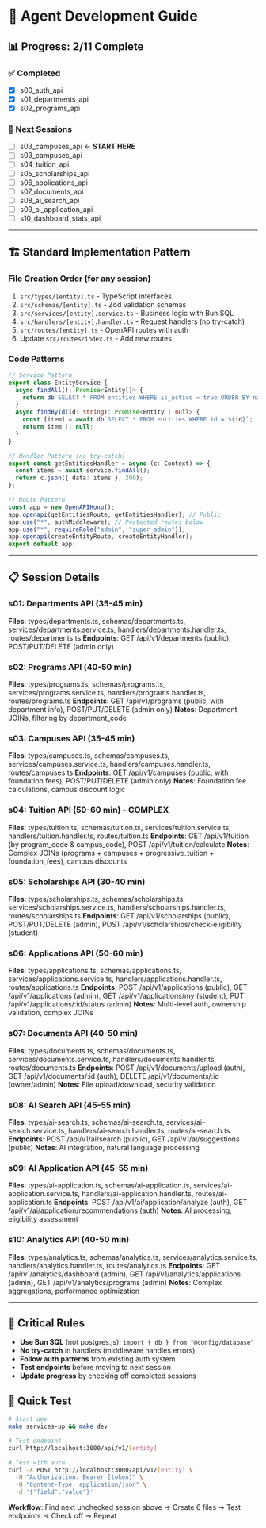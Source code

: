 # 🤖 Agent Development Guide

## 📊 Progress: 2/11 Complete

### ✅ Completed
- [x] s00_auth_api
- [x] s01_departments_api
- [x] s02_programs_api

### 🔄 Next Sessions
- [ ] s03_campuses_api ← **START HERE**
- [ ] s03_campuses_api
- [ ] s04_tuition_api
- [ ] s05_scholarships_api
- [ ] s06_applications_api
- [ ] s07_documents_api
- [ ] s08_ai_search_api
- [ ] s09_ai_application_api
- [ ] s10_dashboard_stats_api

---

## 🏗️ Standard Implementation Pattern

### File Creation Order (for any session)
1. `src/types/[entity].ts` - TypeScript interfaces
2. `src/schemas/[entity].ts` - Zod validation schemas
3. `src/services/[entity].service.ts` - Business logic with Bun SQL
4. `src/handlers/[entity].handler.ts` - Request handlers (no try-catch)
5. `src/routes/[entity].ts` - OpenAPI routes with auth
6. Update `src/routes/index.ts` - Add new routes

### Code Patterns
```typescript
// Service Pattern
export class EntityService {
  async findAll(): Promise<Entity[]> {
    return db`SELECT * FROM entities WHERE is_active = true ORDER BY name`;
  }
  async findById(id: string): Promise<Entity | null> {
    const [item] = await db`SELECT * FROM entities WHERE id = ${id}`;
    return item || null;
  }
}

// Handler Pattern (no try-catch)
export const getEntitiesHandler = async (c: Context) => {
  const items = await service.findAll();
  return c.json({ data: items }, 200);
};

// Route Pattern
const app = new OpenAPIHono();
app.openapi(getEntitiesRoute, getEntitiesHandler); // Public
app.use("*", authMiddleware); // Protected routes below
app.use("*", requireRole("admin", "super_admin"));
app.openapi(createEntityRoute, createEntityHandler);
export default app;
```

---

## 📋 Session Details

### s01: Departments API (35-45 min)
**Files**: types/departments.ts, schemas/departments.ts, services/departments.service.ts, handlers/departments.handler.ts, routes/departments.ts
**Endpoints**: GET /api/v1/departments (public), POST/PUT/DELETE (admin only)

### s02: Programs API (40-50 min)
**Files**: types/programs.ts, schemas/programs.ts, services/programs.service.ts, handlers/programs.handler.ts, routes/programs.ts
**Endpoints**: GET /api/v1/programs (public, with department info), POST/PUT/DELETE (admin only)
**Notes**: Department JOINs, filtering by department_code

### s03: Campuses API (35-45 min)
**Files**: types/campuses.ts, schemas/campuses.ts, services/campuses.service.ts, handlers/campuses.handler.ts, routes/campuses.ts
**Endpoints**: GET /api/v1/campuses (public, with foundation fees), POST/PUT/DELETE (admin only)
**Notes**: Foundation fee calculations, campus discount logic

### s04: Tuition API (50-60 min) - COMPLEX
**Files**: types/tuition.ts, schemas/tuition.ts, services/tuition.service.ts, handlers/tuition.handler.ts, routes/tuition.ts
**Endpoints**: GET /api/v1/tuition (by program_code & campus_code), POST /api/v1/tuition/calculate
**Notes**: Complex JOINs (programs + campuses + progressive_tuition + foundation_fees), campus discounts

### s05: Scholarships API (30-40 min)
**Files**: types/scholarships.ts, schemas/scholarships.ts, services/scholarships.service.ts, handlers/scholarships.handler.ts, routes/scholarships.ts
**Endpoints**: GET /api/v1/scholarships (public), POST/PUT/DELETE (admin), POST /api/v1/scholarships/check-eligibility (student)

### s06: Applications API (50-60 min)
**Files**: types/applications.ts, schemas/applications.ts, services/applications.service.ts, handlers/applications.handler.ts, routes/applications.ts
**Endpoints**: POST /api/v1/applications (public), GET /api/v1/applications (admin), GET /api/v1/applications/my (student), PUT /api/v1/applications/:id/status (admin)
**Notes**: Multi-level auth, ownership validation, complex JOINs

### s07: Documents API (40-50 min)
**Files**: types/documents.ts, schemas/documents.ts, services/documents.service.ts, handlers/documents.handler.ts, routes/documents.ts
**Endpoints**: POST /api/v1/documents/upload (auth), GET /api/v1/documents/:id (auth), DELETE /api/v1/documents/:id (owner/admin)
**Notes**: File upload/download, security validation

### s08: AI Search API (45-55 min)
**Files**: types/ai-search.ts, schemas/ai-search.ts, services/ai-search.service.ts, handlers/ai-search.handler.ts, routes/ai-search.ts
**Endpoints**: POST /api/v1/ai/search (public), GET /api/v1/ai/suggestions (public)
**Notes**: AI integration, natural language processing

### s09: AI Application API (45-55 min)
**Files**: types/ai-application.ts, schemas/ai-application.ts, services/ai-application.service.ts, handlers/ai-application.handler.ts, routes/ai-application.ts
**Endpoints**: POST /api/v1/ai/application/analyze (auth), GET /api/v1/ai/application/recommendations (auth)
**Notes**: AI processing, eligibility assessment

### s10: Analytics API (40-50 min)
**Files**: types/analytics.ts, schemas/analytics.ts, services/analytics.service.ts, handlers/analytics.handler.ts, routes/analytics.ts
**Endpoints**: GET /api/v1/analytics/dashboard (admin), GET /api/v1/analytics/applications (admin), GET /api/v1/analytics/programs (admin)
**Notes**: Complex aggregations, performance optimization

---

## 🚨 Critical Rules
- **Use Bun SQL** (not postgres.js): `import { db } from "@config/database"`
- **No try-catch** in handlers (middleware handles errors)
- **Follow auth patterns** from existing auth system
- **Test endpoints** before moving to next session
- **Update progress** by checking off completed sessions

## 🧪 Quick Test
```bash
# Start dev
make services-up && make dev

# Test endpoint
curl http://localhost:3000/api/v1/[entity]

# Test with auth
curl -X POST http://localhost:3000/api/v1/[entity] \
  -H "Authorization: Bearer [token]" \
  -H "Content-Type: application/json" \
  -d '{"field":"value"}'
```

**Workflow**: Find next unchecked session above → Create 6 files → Test endpoints → Check off → Repeat
